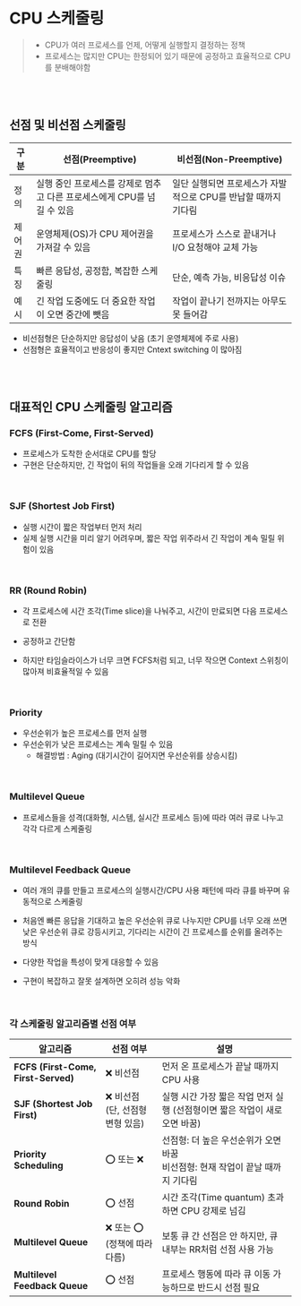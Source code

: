 # CPU 스케줄링
> - CPU가 여러 프로세스를 언제, 어떻게 실행할지 결정하는 정책
> - 프로세스는 많지만 CPU는 한정되어 있기 때문에 공정하고 효율적으로 CPU를 분배해야함

<br/>
<br/>

## 선점 및 비선점 스케줄링

| 구분  | 선점(Preemptive)                             | 비선점(Non-Preemptive)                  |
| --- | ------------------------------------------ | ------------------------------------ |
| 정의  | 실행 중인 프로세스를 강제로 멈추고 다른 프로세스에게 CPU를 넘길 수 있음 | 일단 실행되면 프로세스가 자발적으로 CPU를 반납할 때까지 기다림 |
| 제어권 | 운영체제(OS)가 CPU 제어권을 가져갈 수 있음                | 프로세스가 스스로 끝내거나 I/O 요청해야 교체 가능        |
| 특징  | 빠른 응답성, 공정함, 복잡한 스케줄링                      | 단순, 예측 가능, 비응답성 이슈                   |
| 예시  | 긴 작업 도중에도 더 중요한 작업이 오면 중간에 뺏음              | 작업이 끝나기 전까지는 아무도 못 들어감               |

- 비선점형은 단순하지만 응답성이 낮음 (초기 운영체제에 주로 사용)
- 선점형은 효율적이고 반응성이 좋지만 Cntext switching 이 많아짐


<br/>
<br/>

## 대표적인 CPU 스케줄링 알고리즘

### FCFS (First-Come, First-Served)
- 프로세스가 도착한 순서대로 CPU를 할당
- 구현은 단순하지만, 긴 작업이 뒤의 작업들을 오래 기다리게 할 수 있음
  
<br/>

### SJF (Shortest Job First)
- 실행 시간이 짧은 작업부터 먼저 처리
- 실제 실행 시간을 미리 알기 어려우며, 짧은 작업 위주라서 긴 작업이 계속 밀릴 위험이 있음

<br/>

### RR (Round Robin)
- 각 프로세스에 시간 조각(Time slice)을 나눠주고, 시간이 만료되면 다음 프로세스로 전환
- 공정하고 간단함
- 하지만 타임슬라이스가 너무 크면 FCFS처럼 되고, 너무 작으면 Context 스위칭이 많아져 비효율적일 수 있음

  <br/>


### Priority
- 우선순위가 높은 프로세스를 먼저 실행
- 우선순위가 낮은 프로세스는 계속 밀릴 수 있음
	- 해결방법 : Aging (대기시간이 길어지면 우선순위를 상승시킴)

 <br/>

### Multilevel Queue
- 프로세스들을 성격(대화형, 시스템, 실시간 프로세스 등)에 따라 여러 큐로 나누고
  각각 다르게 스케줄링
  
<br/>


  
### Multilevel Feedback Queue
- 여러 개의 큐를 만들고 프로세스의 실행시간/CPU 사용 패턴에 따라 큐를 바꾸며 
  유동적으로 스케줄링
- 처음엔 빠른 응답을 기대하고 높은 우선순위 큐로 나누지만 CPU를 너무 오래 쓰면
  낮은 우선순위 큐로 강등시키고, 기다리는 시간이 긴 프로세스를 순위를 올려주는 방식
- 다양한 작업을 특성이 맞게 대응할 수 있음
- 구현이 복잡하고 잘못 설계하면 오히려 성능 악화

  <br/>



### 각 스케줄링 알고리즘별 선점 여부

| 알고리즘                                | 선점 여부                   | 설명                                               |
| ----------------------------------- | ----------------------- | ------------------------------------------------ |
| **FCFS (First-Come, First-Served)** | ❌ 비선점                   | 먼저 온 프로세스가 끝날 때까지 CPU 사용                         |
| **SJF (Shortest Job First)**        | ❌ 비선점<br>(단, 선점형 변형 있음) | 실행 시간 가장 짧은 작업 먼저 실행 (선점형이면 짧은 작업이 새로 오면 바꿈)     |
| **Priority Scheduling**             | ⭕ 또는 ❌                  | 선점형: 더 높은 우선순위가 오면 바꿈<br>비선점형: 현재 작업이 끝날 때까지 기다림 |
| **Round Robin**                     | ⭕ 선점                    | 시간 조각(Time quantum) 초과하면 CPU 강제로 넘김              |
| **Multilevel Queue**                | ❌ 또는 ⭕ (정책에 따라 다름)      | 보통 큐 간 선점은 안 하지만, 큐 내부는 RR처럼 선점 사용 가능            |
| **Multilevel Feedback Queue**       | ⭕ 선점                    | 프로세스 행동에 따라 큐 이동 가능하므로 반드시 선점 필요                 |
